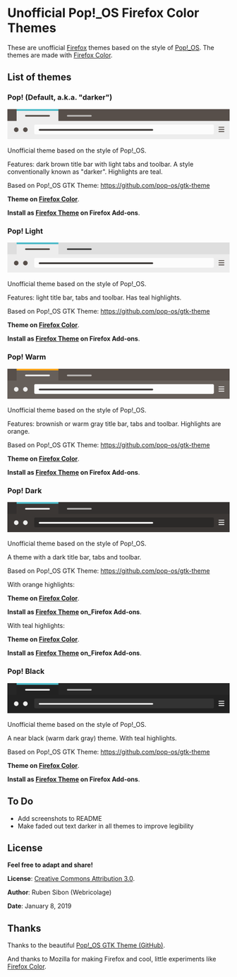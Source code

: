 # Unofficial Pop!_OS Firefox Color Themes

These are unofficial [Firefox](https://www.mozilla.org/firefox/) themes based on the style of [Pop!\_OS](https://system76.com/pop). The themes are made with [Firefox Color](https://color.firefox.com/?theme=XQAAAAL9AAAAAAAAAABBKYhm849SCia2CaaEGccwS-xNKliFvJPGr2Q8DUsyzFgfxYJ1CQgbhkrTVC4Zi3QEma_oSXeESUVgiAv-gx1vFCdU8EaI8xTOqvAY8WIhbzwLofEsRJAXtd9wqh8JsYHq6m-ZvzdWm40gnmVUXcERRgnMQf7NwjnfHuSmNCt-rUz7oikwfmTq8nUesC-aKuzVKlhUnMrfE8eK3YFgEch_xtPTrP-0RsAA).


## List of themes

### Pop! (Default, a.k.a. "darker")

![Pop! (Default)](theme-pop-default/theme-pop-default.png "Pop! (Default)")

Unofficial theme based on the style of Pop!\_OS.

Features: dark brown title bar with light tabs and toolbar. A style conventionally known as "darker". Highlights are teal.

Based on Pop!_OS GTK Theme: https://github.com/pop-os/gtk-theme

__Theme on [Firefox Color](https://color.firefox.com/?theme=XQAAAAL9AAAAAAAAAABBKYhm849SCia2CaaEGccwS-xNKliFvJPGr2Q8DUsyzFgfxYJ1CQgbhkrTVC4Zi3QEma_oSXeESUVgiAv-gx1vFCdU8EaI8xTOqvAY8WIhbzwLofEsRJAXtd9wqh8JsYHq6m-ZvzdWm40gnmVUXcERRgnMQf7NwjnfHuSmNCt-rUz7oikwfmTq8nUesC-aKuzVKlhUnMrfE8eK3YFgEch_xtPTrP-0RsAA)__.

__Install as [Firefox Theme](https://addons.mozilla.org/nl/firefox/addon/pop-darker) on Firefox Add-ons__.

### Pop! Light

![Pop! Light --teal](theme-pop-light--teal/theme-pop-light--teal.png "Pop! Light --teal")

Unofficial theme based on the style of Pop!\_OS.

Features: light title bar, tabs and toolbar. Has teal highlights.

Based on Pop!_OS GTK Theme: https://github.com/pop-os/gtk-theme

__Theme on [Firefox Color](https://color.firefox.com/?theme=XQAAAAL9AAAAAAAAAABBKYhm849SCia2CaaEGccwS-xNKliFvJPGr2Q8DUsyzFgfxYJ1CQgbhkrTVC4Zi3QEma_oSXeESUVghqI53i8tc0iHdfdiiTXB6kpnqXE4hgjGghz93XVSrpEI5PUqDapQcSgIxeNKC4fJbeHFNXcPOuFvdumIrCfDQblGFgl5IbZberiLn7_sUlSOgL6Wzpa7xpxbGa8sVIXnGB-zA-NLxg1GfpPKE6bf_YFRAA)__.

__Install as [Firefox Theme](https://addons.mozilla.org/nl/firefox/addon/pop-light) on Firefox Add-ons__.

### Pop! Warm

![Pop! Warm](theme-pop-warm/theme-pop-warm.png "Pop! Warm")

Unofficial theme based on the style of Pop!\_OS.

Features: brownish or warm gray title bar, tabs and toolbar. Highlights are orange.

Based on Pop!_OS GTK Theme: https://github.com/pop-os/gtk-theme

__Theme on [Firefox Color](https://color.firefox.com/?theme=XQAAAAL9AAAAAAAAAABBKYhm849SCia2CaaEGccwS-xNKlhnPE9rzzwRgocX6jlWKWaKc06I2j9Rf7EP9k8315vnifA2sXU5ueCIq6H4JHCMLuEOm9ZFdMEzOtgooRxaPZp5tR7eKU1-1220o2tWOlEyUP1ESEF3mAeReDKwKEfAFHvAdvxBPExRRiLHQvRaAoAANJ_4uA479c0ClCMb1UDI3o6aK8sD-V6tWGZn1prhEZ_zq5fHjlrak1TSH__rQnAA)__.

__Install as [Firefox Theme](https://addons.mozilla.org/nl/firefox/addon/pop-warm) on Firefox Add-ons__.

### Pop! Dark

![Pop! Dark --teal](theme-pop-dark--teal/theme-pop-dark--teal.png "Pop! Dark --teal")

Unofficial theme based on the style of Pop!\_OS.

A theme with a dark title bar, tabs and toolbar.

Based on Pop!_OS GTK Theme: https://github.com/pop-os/gtk-theme

With orange highlights:

__Theme on [Firefox Color](https://color.firefox.com/?theme=XQAAAAL9AAAAAAAAAABBKYhm849SCia2CaaEGccwS-xNKlhZJHfv8ynOLL05Bb6lobcyXaJa6PpVsU3Ccld88BYb-IPM7JFfdhny4O-55e1XYxmnDy2L1RXMw9OpyGaHPOdMHzw2WjlXm3eFfPqGSyO8QBirJwqHuCleSQG2kOPUkawznR2XU8zK87pRVXhAy8Iz7M0bAAxYFct36grfrCNBVSWQidw_KNbL_5VbdOi7FNC6PUydxLuh_9ZtgAA)__.

__Install as [Firefox Theme](https://addons.mozilla.org/nl/firefox/addon/pop-dark-orange) on_Firefox Add-ons__.

With teal highlights:

__Theme on [Firefox Color](https://color.firefox.com/?theme=XQAAAAL9AAAAAAAAAABBKYhm849SCia2CaaEGccwS-xNKlhZJHfv8ynOLL05Bb6lobcyXaJa6PpVsU3Ccld88BYb-IPM7JFfdhny4O-55e1XYxmnDy2L1RXMw9OpyGaHPOdMHzw2WjlXm3eFfPqGSyO8QBirJwqHuCleSQG2kOPUkawznR2XU8zK87pRVXhAy8Iz7M0bAAxYFct36grfrCNBVSWQidw_KNbL_5VbdOi7FNC6PUydxLuh_9ZtgAA)__.

__Install as [Firefox Theme](https://addons.mozilla.org/nl/firefox/addon/pop-dark-teal) on_Firefox Add-ons__.

### Pop! Black

![Pop! Black](theme-pop-black--teal/theme-pop-black--teal.png "Pop! Black")

Unofficial theme based on the style of Pop!\_OS.

A near black (warm dark gray) theme. With teal highlights.

Based on Pop!_OS GTK Theme: https://github.com/pop-os/gtk-theme

__Theme on [Firefox Color](https://color.firefox.com/?theme=XQAAAAL9AAAAAAAAAABBKYhm849SCia2CaaEGccwS-xNKlhTF0Gdmgrt-MSYP_BJi3ulTyQ6uQYTHE_6in1K3OD19jOeiv8TY46k32saAt_vHDAOpyP97jAn9u73mz6OG_qFpKY4btZy9BUtS4itO6B6sjmE_rdam5Xduv4iGKh_UOA9vuCKtJeHgtz44UK4TNHG_wpeVzZfD5JzQyhxrPXaQqX7t_kwNj096sulF_6t97ZJ4RbKlPoTLYA)__.

__Install as [Firefox Theme](https://addons.mozilla.org/nl/firefox/addon/pop-black) on Firefox Add-ons__.

## To Do

* Add screenshots to README
* Make faded out text darker in all themes to improve legibility

## License

__Feel free to adapt and share!__

__License__: [Creative Commons Attribution 3.0](https://creativecommons.org/licenses/by/3.0/).

__Author__: Ruben Sibon (Webricolage)

__Date__: January 8, 2019

## Thanks

Thanks to the beautiful [Pop!_OS GTK Theme \(GitHub\)](https://github.com/pop-os/gtk-theme).

And thanks to Mozilla for making Firefox and cool, little experiments like [Firefox Color](https://testpilot.firefox.com/experiments/color).
